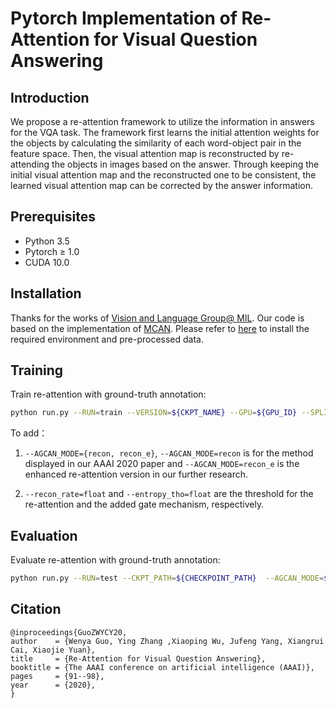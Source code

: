 # Pytorch Implementation of Re-Attention for Visual Question Answering
## Introduction

We propose a re-attention framework to utilize the information in answers for the VQA task. 
The framework first learns the initial attention weights for the objects by calculating the similarity 
of each word-object pair in the feature space. Then, the visual attention map is reconstructed by re-attending 
the objects in images based on the answer. Through keeping the initial visual attention map and the reconstructed 
one to be consistent, the learned visual attention map can be corrected by the answer information.

## Prerequisites

* Python 3.5
* Pytorch ≥ 1.0
* CUDA 10.0

## Installation
Thanks for the works of [Vision and Language Group@ MIL](http://mil.hdu.edu.cn/). 
Our code is based on the implementation of [MCAN](https://github.com/MILVLG/mcan-vqa). 
Please refer to [here](https://github.com/MILVLG/mcan-vqa) to install the required environment and pre-processed data.

## Training

Train re-attention with ground-truth annotation:

```bash
python run.py --RUN=train --VERSION=${CKPT_NAME} --GPU=${GPU_ID} --SPLIT=${SAMPLE_SPLIT} --MAX_EPOCH=${MAX_EPOCH} --recon_rate=${RECON_RATE} --entropy_tho=${RECON_THRESHOLD} --AGCAN_MODE=${METHOD_TYPE} --DATASET=${DATASET}
```

To add：

1. ```--AGCAN_MODE={recon, recon_e}```, ```--AGCAN_MODE=recon``` is for the method displayed in our AAAI 2020 paper and ```--AGCAN_MODE=recon_e``` is the enhanced re-attention version in our further research.

2. ```--recon_rate=float``` and ```--entropy_tho=float``` are the threshold for the re-attention and the added gate mechanism, respectively.


## Evaluation

Evaluate re-attention with ground-truth annotation:

```bash
python run.py --RUN=test --CKPT_PATH=${CHECKPOINT_PATH}  --AGCAN_MODE=${METHOD_TYPE} --GPU=${GPU_ID}  --DATASET=${DATASET}
```


## Citation

    @inproceedings{GuoZWYCY20,
	author    = {Wenya Guo,	Ying Zhang ,Xiaoping Wu, Jufeng Yang, Xiangrui Cai, Xiaojie Yuan},
	title     = {Re-Attention for Visual Question Answering},
	booktitle = {The AAAI conference on artificial intelligence (AAAI)},
	pages     = {91--98},
	year      = {2020},
    }

